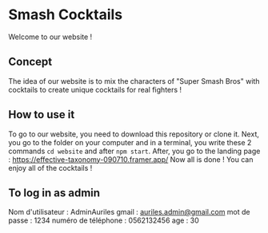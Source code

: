 # Smash Cocktails

Welcome to our website ! 

## Concept

The idea of our website is to mix the characters of "Super Smash Bros" with cocktails to create unique cocktails for real fighters ! 

## How to use it

To go to our website, you need to download this repository or clone it. Next, you go to the folder on your computer and in a terminal, you write these 2 commands `cd website` and after `npm start`.
After, you go to the landing page : https://effective-taxonomy-090710.framer.app/
Now all is done ! You can enjoy all of the cocktails !

## To log in as admin

Nom d'utilisateur : AdminAuriles
gmail : auriles.admin@gmail.com
mot de passe : 1234
numéro de téléphone : 0562132456
age : 30
